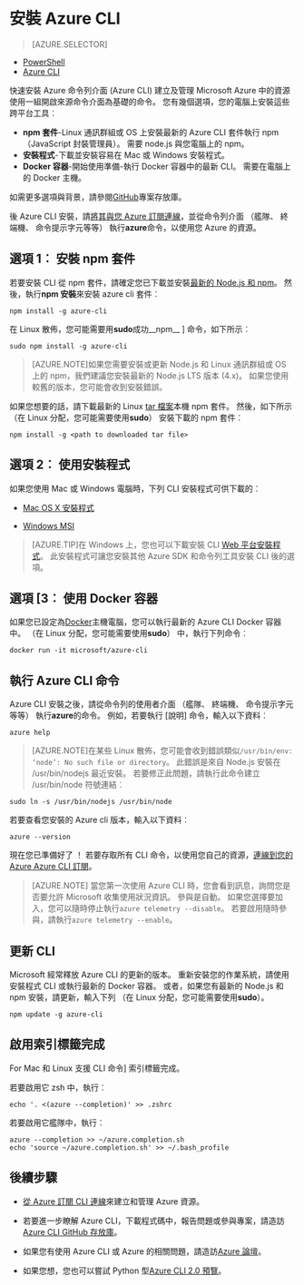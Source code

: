 <properties
    pageTitle="安裝 Azure 的命令列介面 |Microsoft Azure"
    description="安裝 Azure 命令列介面 (CLI) for Mac、 Linux 和 Windows 即可開始使用 Azure 服務"
    editor=""
    manager="timlt"
    documentationCenter=""
    authors="squillace"
    services="virtual-machines-linux,virtual-network,storage,azure-resource-manager"
    tags="azure-resource-manager,azure-service-management"/>

<tags
    ms.service="multiple"
    ms.workload="multiple"
    ms.tgt_pltfrm="command-line-interface"
    ms.devlang="na"
    ms.topic="article"
    ms.date="10/04/2016"
    ms.author="rasquill"/>
    
# <a name="install-the-azure-cli"></a>安裝 Azure CLI

> [AZURE.SELECTOR]
- [PowerShell](powershell-install-configure.md)
- [Azure CLI](xplat-cli-install.md)

快速安裝 Azure 命令列介面 (Azure CLI) 建立及管理 Microsoft Azure 中的資源使用一組開啟來源命令介面為基礎的命令。 您有幾個選項，您的電腦上安裝這些跨平台工具︰ 

* **npm 套件**-Linux 通訊群組或 OS 上安裝最新的 Azure CLI 套件執行 npm （JavaScript 封裝管理員）。 需要 node.js 與您電腦上的 npm。
* **安裝程式**-下載並安裝容易在 Mac 或 Windows 安裝程式。
* **Docker 容器**-開始使用準備-執行 Docker 容器中的最新 CLI。 需要在電腦上的 Docker 主機。
    
如需更多選項與背景，請參閱[GitHub](https://github.com/azure/azure-xplat-cli)專案存放庫。 

後 Azure CLI 安裝，請[將其與您 Azure 訂閱連線](xplat-cli-connect.md)，並從命令列介面 （艦隊、 終端機、 命令提示字元等等） 執行**azure**命令，以使用您 Azure 的資源。



## <a name="option-1-install-an-npm-package"></a>選項 1︰ 安裝 npm 套件

若要安裝 CLI 從 npm 套件，請確定您已下載並安裝[最新的 Node.js 和 npm](https://nodejs.org/en/download/package-manager/)。 然後，執行**npm 安裝**來安裝 azure cli 套件︰ 

    npm install -g azure-cli

在 Linux 散佈，您可能需要用**sudo**成功__npm__ ] 命令，如下所示︰

    sudo npm install -g azure-cli

> [AZURE.NOTE]如果您需要安裝或更新 Node.js 和 Linux 通訊群組或 OS 上的 npm，我們建議您安裝最新的 Node.js LTS 版本 (4.x)。 如果您使用較舊的版本，您可能會收到安裝錯誤。 

如果您想要的話，請下載最新的 Linux [tar 檔案][linux-installer]本機 npm 套件。 然後，如下所示 （在 Linux 分配，您可能需要使用**sudo**） 安裝下載的 npm 套件︰

    npm install -g <path to downloaded tar file>

## <a name="option-2-use-an-installer"></a>選項 2︰ 使用安裝程式

如果您使用 Mac 或 Windows 電腦時，下列 CLI 安裝程式可供下載的︰

* [Mac OS X 安裝程式][mac-installer]

* [Windows MSI][windows-installer] 

>[AZURE.TIP]在 Windows 上，您也可以下載安裝 CLI [Web 平台安裝程式](https://go.microsoft.com/?linkid=9828653)。 此安裝程式可讓您安裝其他 Azure SDK 和命令列工具安裝 CLI 後的選項。 


## <a name="option-3-use-a-docker-container"></a>選項 [3︰ 使用 Docker 容器

如果您已設定為[Docker](https://docs.docker.com/engine/understanding-docker/)主機電腦，您可以執行最新的 Azure CLI Docker 容器中。 （在 Linux 分配，您可能需要使用**sudo**） 中，執行下列命令︰

```
docker run -it microsoft/azure-cli
```


## <a name="run-azure-cli-commands"></a>執行 Azure CLI 命令
Azure CLI 安裝之後，請從命令列的使用者介面 （艦隊、 終端機、 命令提示字元等等） 執行**azure**的命令。 例如，若要執行 [說明] 命令，輸入以下資料︰

```
azure help
```
> [AZURE.NOTE]在某些 Linux 散佈，您可能會收到錯誤類似`/usr/bin/env: ‘node’: No such file or directory`。 此錯誤是來自 Node.js 安裝在 /usr/bin/nodejs 最近安裝。 若要修正此問題，請執行此命令建立 /usr/bin/node 符號連結︰

```
sudo ln -s /usr/bin/nodejs /usr/bin/node
```

若要查看您安裝的 Azure cli 版本，輸入以下資料︰

```
azure --version
```

現在您已準備好了 ！ 若要存取所有 CLI 命令，以使用您自己的資源，[連線到您的 Azure Azure CLI 訂閱](xplat-cli-connect.md)。

>[AZURE.NOTE] 當您第一次使用 Azure CLI 時，您會看到訊息，詢問您是否要允許 Microsoft 收集使用狀況資訊。 參與是自動。 如果您選擇要加入，您可以隨時停止執行`azure telemetry --disable`。 若要啟用隨時參與，請執行`azure telemetry --enable`。


## <a name="update-the-cli"></a>更新 CLI

Microsoft 經常釋放 Azure CLI 的更新的版本。 重新安裝您的作業系統，請使用安裝程式 CLI 或執行最新的 Docker 容器。 或者，如果您有最新的 Node.js 和 npm 安裝，請更新，輸入下列 （在 Linux 分配，您可能需要使用**sudo**）。

```
npm update -g azure-cli
```

## <a name="enable-tab-completion"></a>啟用索引標籤完成

For Mac 和 Linux 支援 CLI 命令] 索引標籤完成。

若要啟用它 zsh 中，執行︰

```
echo '. <(azure --completion)' >> .zshrc
```

若要啟用它艦隊中，執行︰

```
azure --completion >> ~/azure.completion.sh
echo 'source ~/azure.completion.sh' >> ~/.bash_profile
```


## <a name="next-steps"></a>後續步驟 

* [從 Azure 訂閱 CLI 連線](xplat-cli-connect.md)來建立和管理 Azure 資源。

* 若要進一步瞭解 Azure CLI，下載程式碼中，報告問題或參與專案，請造訪[Azure CLI GitHub 存放庫](https://github.com/azure/azure-xplat-cli)。

* 如果您有使用 Azure CLI 或 Azure 的相關問題，請造訪[Azure 論壇](https://social.msdn.microsoft.com/Forums/en-US/home?forum=azurescripting)。

* 如果您想，您也可以嘗試 Python 型[Azure CLI 2.0 預覽](https://github.com/azure/azure-cli)。

[mac-installer]: http://aka.ms/mac-azure-cli
[windows-installer]: http://aka.ms/webpi-azure-cli
[linux-installer]: http://aka.ms/linux-azure-cli
[cliasm]: virtual-machines-command-line-tools.md
[cliarm]: ./virtual-machines/azure-cli-arm-commands.md
